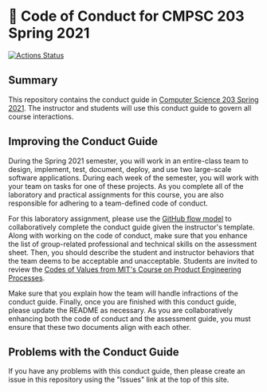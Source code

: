 # :crocodile: Code of Conduct for CMPSC 203 Spring 2021

[![Actions Status](https://github.com/allegheny-computer-science-203-s2021/lab01-CodeOfConduct/workflows/linting/badge.svg)](https://github.com/allegheny-computer-science-203-s2021/lab01-CodeOfConduct/actions)

## Summary

This repository contains the conduct guide in [Computer Science 203 Spring
2021](https://cs.allegheny.edu/sites/jjumadinova/teaching/203). The instructor
and students will use this conduct guide to govern all course interactions.

## Improving the Conduct Guide

During the Spring 2021 semester, you will work in an entire-class team to
design, implement, test, document, deploy, and use two large-scale software
applications. During each week of the semester, you will work with your team on
tasks for one of these projects. As you complete all of the laboratory and
practical assignments for this course, you are also responsible for adhering to
a team-defined code of conduct.

For this laboratory assignment, please use the [GitHub flow
model](https://help.github.com/articles/github-flow/) to collaboratively complete
the conduct guide given the instructor's template. Along with working on the code of conduct, make sure that you
enhance the list of group-related professional and technical skills on the
assessment sheet. Then, you should describe the student and instructor behaviors
that the team deems to be acceptable and unacceptable. Students are invited to
review the [Codes of Values from MIT's Course on Product Engineering
Processes](http://web.mit.edu/2.009/www/codeOfEthics/codeOfEthics.html).

Make sure that you explain how the team will handle infractions of the conduct
guide. Finally, once you are finished with this conduct guide, please update the
README as necessary. As you are collaboratively enhancing both the code of
conduct and the assessment guide, you must ensure that these two documents align
with each other.

## Problems with the Conduct Guide

If you have any problems with this conduct guide, then please create an issue
in this repository using the "Issues" link at the top of this site.
